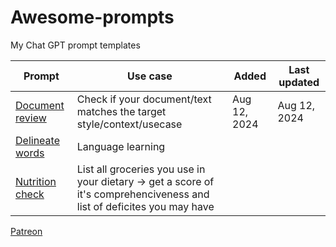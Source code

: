 # Awesome-prompts

My Chat GPT prompt templates

| Prompt                                  | Use case |  Added  |  Last updated |
|-----------------------------------------|----------|---------|--------|
| [Document review](./document_review.md) | Check if your document/text matches the target style/context/usecase | Aug 12, 2024 | Aug 12, 2024 |
| [Delineate words](./lang_delineate.md) | Language learning | 
| [Nutrition check](./nutrition_review.md) | List all groceries you use in your dietary -> get a score of it's comprehenciveness and list of deficites you may have | 


[Patreon](patreon.com/slushkovskis)
